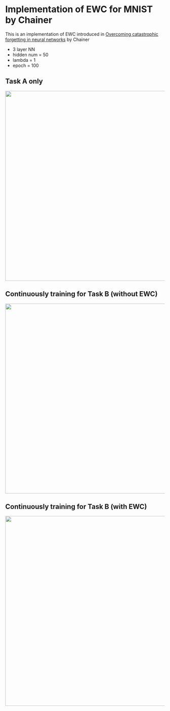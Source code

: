 Implementation of EWC for MNIST by Chainer
===

This is an implementation of EWC introduced in [Overcoming catastrophic forgetting in neural networks](https://arxiv.org/abs/1612.00796) by Chainer


- 3 layer NN
- hidden num = 50
- lambda = 1
- epoch = 100


Task A only
---
<img src="https://github.com/okdshin/EWC/blob/master/example_result/train_task_a.png?raw=true" width="600">

Continuously training for Task B (without EWC)
---
<img src="https://github.com/okdshin/EWC/blob/master/example_result/train_task_ab.png?raw=true" width="600">

Continuously training for Task B (with EWC)
---
<img src="https://github.com/okdshin/EWC/blob/master/example_result/train_task_ab_with_ewc.png?raw=true" width="600">
